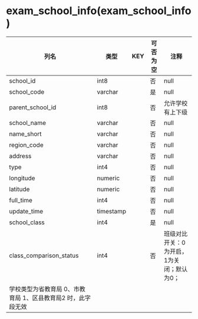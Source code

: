 # exam_school_info(exam_school_info)
| 列名   | 类型   | KEY  | 可否为空 | 注释   |
| ---- | ---- | ---- | ---- | ---- |
|school_id|int8||否|null|
|school_code|varchar||是|null|
|parent_school_id|int8||否|允许学校有上下级|
|school_name|varchar||否|null|
|name_short|varchar||否|null|
|region_code|varchar||否|null|
|address|varchar||否|null|
|type|int4||否|null|
|longitude|numeric||否|null|
|latitude|numeric||否|null|
|full_time|int4||否|null|
|update_time|timestamp||否|null|
|school_class|int4||是|null|
|class_comparison_status|int4||否|班级对比开关：0为开启，1为关闭；默认为0；
学校类型为省教育局 0、市教育局  1、区县教育局2 时，此字段无效|
